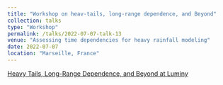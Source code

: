 ```yaml
---
title: "Workshop on heav-tails, long-range dependence, and Beyond"
collection: talks
type: "Workshop"
permalink: /talks/2022-07-07-talk-13
venue: "Assessing time dependencies for heavy rainfall modeling"
date: 2022-07-07
location: "Marseille, France"
---
```



  [Heavy Tails, Long-Range Dependence, and Beyond at Luminy](https://conferences.cirm-math.fr/2022-calendar.html) 
